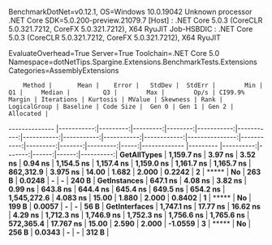 
BenchmarkDotNet=v0.12.1, OS=Windows 10.0.19042
Unknown processor
.NET Core SDK=5.0.200-preview.21079.7
  [Host]     : .NET Core 5.0.3 (CoreCLR 5.0.321.7212, CoreFX 5.0.321.7212), X64 RyuJIT
  Job-HSBDIC : .NET Core 5.0.3 (CoreCLR 5.0.321.7212, CoreFX 5.0.321.7212), X64 RyuJIT

EvaluateOverhead=True  Server=True  Toolchain=.NET Core 5.0  
Namespace=dotNetTips.Spargine.Extensions.BenchmarkTests.Extensions  Categories=AssemblyExtensions  

        Method |       Mean |    Error |   StdDev |  StdErr |        Min |         Q1 |     Median |         Q3 |        Max |        Op/s | CI99.9% Margin | Iterations | Kurtosis | MValue | Skewness | Rank | LogicalGroup | Baseline | Code Size |  Gen 0 | Gen 1 | Gen 2 | Allocated |
-------------- |-----------:|---------:|---------:|--------:|-----------:|-----------:|-----------:|-----------:|-----------:|------------:|---------------:|-----------:|---------:|-------:|---------:|-----:|------------- |--------- |----------:|-------:|------:|------:|----------:|
   **GetAllTypes** | **1,159.7 ns** |  **3.97 ns** |  **3.52 ns** | **0.94 ns** | **1,154.5 ns** | **1,157.4 ns** | **1,159.0 ns** | **1,161.7 ns** | **1,165.7 ns** |   **862,312.9** |       **3.975 ns** |      **14.00** |    **1.682** |  **2.000** |   **0.2242** |    **2** |            ***** |       **No** |     **263 B** | **0.0248** |     **-** |     **-** |     **240 B** |
  **GetInstances** |   **647.1 ns** |  **4.08 ns** |  **3.82 ns** | **0.99 ns** |   **643.8 ns** |   **644.4 ns** |   **645.4 ns** |   **649.5 ns** |   **654.2 ns** | **1,545,272.6** |       **4.083 ns** |      **15.00** |    **1.880** |  **2.000** |   **0.8402** |    **1** |            ***** |       **No** |     **199 B** | **0.0057** |     **-** |     **-** |      **56 B** |
 **GetInterfaces** | **1,747.1 ns** | **17.77 ns** | **16.62 ns** | **4.29 ns** | **1,712.3 ns** | **1,746.9 ns** | **1,752.3 ns** | **1,756.6 ns** | **1,765.6 ns** |   **572,365.4** |      **17.767 ns** |      **15.00** |    **2.590** |  **2.000** |  **-1.0559** |    **3** |            ***** |       **No** |     **256 B** | **0.0343** |     **-** |     **-** |     **312 B** |
